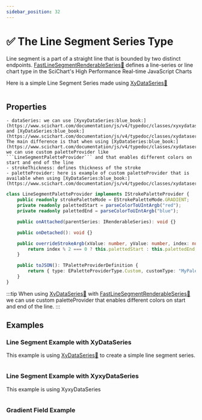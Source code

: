 ```yaml
---
sidebar_position: 32
---
```


# ✅ The Line Segment Series Type

Line segment is a part of a straight line that is bounded by two distinct endpoints. [FastLineSegmentRenderableSeries:blue_book:](https://www.scichart.com/documentation/js/v4/typedoc/classes/fastlinesegmentrenderableseries.html) defines a line-series or line chart type in the SciChart's High Performance Real-time JavaScript Charts

Here is a simple Line Segment Series made using [XyDataSeries:blue_book:](https://www.scichart.com/documentation/js/v4/typedoc/classes/xydataseries.html) 

```ts {23} showLineNumbers file=./basic-example/demo.ts start=region_A_start end=region_A_end
```

## Properties
    
    - dataSeries: we can use [XyxyDataSeries:blue_book:](https://www.scichart.com/documentation/js/v4/typedoc/classes/xyxydataseries.html) and [XyDataSeries:blue_book:](https://www.scichart.com/documentation/js/v4/typedoc/classes/xydataseries.html). The main difference is that when using [XyDataSeries:blue_book:](https://www.scichart.com/documentation/js/v4/typedoc/classes/xydataseries.html) we can use custom paletteProvider like ```LineSegmentPaletteProvider``` and that enables different colors on start and end of the line
    - strokeThickness: defines thickness of the stroke
    - paletteProvider: here is example of custom paletteProvider that is available when using [XyDataSeries:blue_book:](https://www.scichart.com/documentation/js/v4/typedoc/classes/xydataseries.html):

```ts
class LineSegmentPaletteProvider implements IStrokePaletteProvider {
    public readonly strokePaletteMode = EStrokePaletteMode.GRADIENT;
    private readonly palettedStart = parseColorToUIntArgb("red");
    private readonly palettedEnd = parseColorToUIntArgb("blue");

    public onAttached(parentSeries: IRenderableSeries): void {}

    public onDetached(): void {}

    public overrideStrokeArgb(xValue: number, yValue: number, index: number): number {
        return index % 2 === 0 ? this.palettedStart : this.palettedEnd;
    }

    public toJSON(): TPaletteProviderDefinition {
        return { type: EPaletteProviderType.Custom, customType: "MyPaletteProvider" };
    }
}
```

:::tip
When using [XyDataSeries:blue_book:](https://www.scichart.com/documentation/js/v4/typedoc/classes/xydataseries.html) with [FastLineSegmentRenderableSeries:blue_book:](https://www.scichart.com/documentation/js/v4/typedoc/classes/fastlinesegmentrenderableseries.html) we can use custom paletteProvider that enables different colors on start and end of the line.
:::


## Examples

### Line Segment Example with XyDataSeries

This example is using [XyDataSeries:blue_book:](https://www.scichart.com/documentation/js/v4/typedoc/classes/xydataseries.html) to create a simple line segment series.

<LiveDocSnippet name="./basic-example/demo" />

```ts {23} showLineNumbers file=./basic-example/demo.ts start=region_A_start end=region_A_end
```

### Line Segment Example with XyxyDataSeries

This example is using XyxyDataSeries

<LiveDocSnippet name="./xyxy-example/demo" />

```ts {13} showLineNumbers file=./xyxy-example/demo.ts start=region_A_start end=region_A_end
```

### Gradient Field Example

<LiveDocSnippet name="./gradient-field/demo" />

```ts showLineNumbers file=./gradient-field/demo.ts start=region_A_start end=region_A_end
```